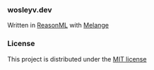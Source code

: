 ### wosleyv.dev
Written in [ReasonML](https://reasonml.github.io/) with [Melange](https://github.com/melange-re/melange)

### License
This project is distributed under the [MIT license](LICENSE)
